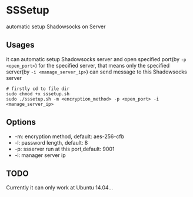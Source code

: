 # SSSetup

automatic setup Shadowsocks on Server

## Usages

it can automatic setup Shadowsocks server and open specified port(by `-p <open_port>`) for the specified server, that means only the specified server(by `-i <manage_server_ip>`) can send message to this Shadowsocks server
``` shell
# firstly cd to file dir
sudo chmod +x sssetup.sh
sudo ./sssetup.sh -m <encryption_method> -p <open_port> -i <manage_server_ip>
```

## Options

  - -m:  	encryption method, default: aes-256-cfb
  - -l:     password length, default: 8
  - -p:    	ssserver run at this port,default: 9001
  - -i:  	manager server ip

## TODO

Currently it can only work at Ubuntu 14.04...
